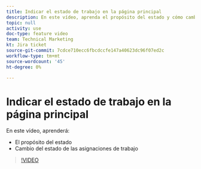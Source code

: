 ```yaml
---
title: Indicar el estado de trabajo en la página principal
description: En este vídeo, aprenda el propósito del estado y cómo cambiar el estado de las asignaciones de trabajo.
topic: null
activity: use
doc-type: feature video
team: Technical Marketing
kt: Jira ticket
source-git-commit: 7cdce710ecc6fbcdccfe147a40623dc96f07ed2c
workflow-type: tm+mt
source-wordcount: '45'
ht-degree: 0%

---
```


# Indicar el estado de trabajo en la página principal

En este vídeo, aprenderá:

* El propósito del estado
* Cambio del estado de las asignaciones de trabajo

>[!VIDEO](https://video.tv.adobe.com/v/335101/?quality=12)
